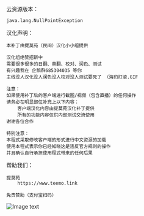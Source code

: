    
云资源版本：
    
    java.lang.NullPointException
    
汉化声明：
    
    本补丁由提莫苑（民间）汉化小小组提供
     
    汉化组绝赞招新中
    需要很多很多的日翻、英翻、校对、润色、测试
    有兴趣我在 企鹅群685304035 等你 
    主线没人汉化没人润色没人校对没人测试要死了 （海豹打滚.GIF
     
    注意：
    如果使用补丁后的客户端进行截图/视频（包含直播）的任何操作
    请务必在明显部位补充上以下内容：
        客户端汉化内容由提莫苑汉化补丁提供
        所有的功能内容仅供内部测试交流使用
    谢谢各位合作
    
    特别注意：
    本程式采取修改客户端的形式进行中文资源的加载
    使用本程式表示你已经知晓这是违反官方规则的操作
    并且确认自行承担使用程式带来的任何后果




帮助我们：

    提莫苑
        https://www.teemo.link
        
    免责赞助（支付宝扫码）
   ![Image text](https://i.v2ex.co/7216jJBX.png)
